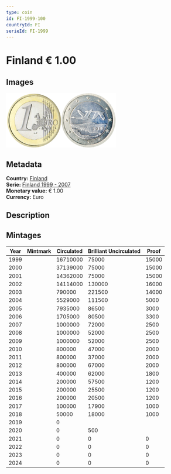 ```yaml
---
type: coin
id: FI-1999-100
countryId: FI
serieId: FI-1999
---
```


# Finland € 1.00

## Images

<img src="../../../Images/common-2002-100.webp" height="150" alt="Front image"><img src="Images/finland-1999-100.webp" height="150" alt="Back image">

## Metadata

**Country:** [Finland](../index.md)\
**Serie:** [Finland 1999 - 2007](index.md)\
**Monetary value:** € 1.00\
**Currency:** Euro

## Description

## Mintages

| Year | Mintmark | Circulated | Brilliant Uncirculated | Proof |
| ---- | -------- | ---------- | ---------------------- | ----- |
| 1999 |          | 16710000          | 75000                  | 15000 |
| 2000 |          | 37139000          | 75000                  | 15000 |
| 2001 |          | 14362000          | 75000                  | 15000 |
| 2002 |          | 14114000          | 130000                 | 16000 |
| 2003 |          | 790000          | 221500                 | 14000 |
| 2004 |          | 5529000          | 111500                 | 5000  |
| 2005 |          | 7935000          | 86500                  | 3000  |
| 2006 |          | 1705000          | 80500                  | 3300  |
| 2007 |          | 1000000          | 72000                  | 2500  |
| 2008 |          | 1000000          | 52000                  | 2500  |
| 2009 |          | 1000000          | 52000                  | 2500  |
| 2010 |          | 800000          | 47000                  | 2000  |
| 2011 |          | 800000          | 37000                  | 2000  |
| 2012 |          | 800000          | 67000                  | 2000  |
| 2013 |          | 400000          | 62000                  | 1800  |
| 2014 |          | 200000          | 57500                  | 1200  |
| 2015 |          | 200000          | 25500                  | 1200  |
| 2016 |          | 200000          | 20500                  | 1200  |
| 2017 |          | 100000          | 17900                  | 1000  |
| 2018 |          | 50000          | 18000                  | 1000  |
| 2019 |          | 0          |                        |       |
| 2020 |          | 0          | 500                    |       |
| 2021 |          | 0          | 0                      | 0     |
| 2022 |          | 0          | 0                      | 0     |
| 2023 |          | 0          | 0                      | 0     |
| 2024 |          | 0          | 0                      | 0     |

